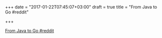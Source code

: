 +++
date = "2017-01-22T07:45:07+03:00"
draft = true
title = "From Java to Go  #reddit"

+++

<p><a href="https://t.co/nrfm5iec9w">From Java to Go  #reddit</a></p>
